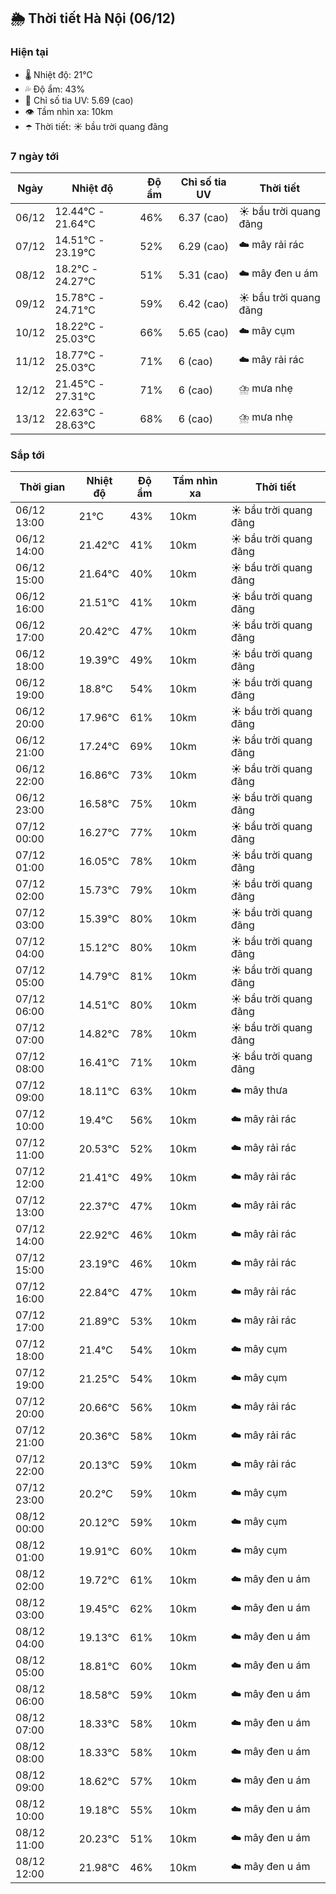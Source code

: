 ## 🌦️ Thời tiết Hà Nội (06/12)

### Hiện tại

- 🌡️ Nhiệt độ: 21℃
- 💦 Độ ẩm: 43%
- 🌟 Chỉ số tia UV: 5.69 (cao)
- 👁️ Tầm nhìn xa: 10km
- ☂️ Thời tiết: ☀️ bầu trời quang đãng

### 7 ngày tới

| Ngày | Nhiệt độ | Độ ẩm | Chỉ số tia UV | Thời tiết |
| --- | --- | --- | --- | --- |
| 06/12 | 12.44℃ - 21.64℃ | 46% | 6.37 (cao) | ☀️ bầu trời quang đãng |
| 07/12 | 14.51℃ - 23.19℃ | 52% | 6.29 (cao) | ☁️ mây rải rác |
| 08/12 | 18.2℃ - 24.27℃ | 51% | 5.31 (cao) | ☁️ mây đen u ám |
| 09/12 | 15.78℃ - 24.71℃ | 59% | 6.42 (cao) | ☀️ bầu trời quang đãng |
| 10/12 | 18.22℃ - 25.03℃ | 66% | 5.65 (cao) | ☁️ mây cụm |
| 11/12 | 18.77℃ - 25.03℃ | 71% | 6 (cao) | ☁️ mây rải rác |
| 12/12 | 21.45℃ - 27.31℃ | 71% | 6 (cao) | ⛈️ mưa nhẹ |
| 13/12 | 22.63℃ - 28.63℃ | 68% | 6 (cao) | ⛈️ mưa nhẹ |

### Sắp tới

| Thời gian | Nhiệt độ | Độ ẩm | Tầm nhìn xa | Thời tiết |
| --- | --- | --- | --- | --- |
| 06/12 13:00 | 21℃ | 43% | 10km | ☀️ bầu trời quang đãng |
| 06/12 14:00 | 21.42℃ | 41% | 10km | ☀️ bầu trời quang đãng |
| 06/12 15:00 | 21.64℃ | 40% | 10km | ☀️ bầu trời quang đãng |
| 06/12 16:00 | 21.51℃ | 41% | 10km | ☀️ bầu trời quang đãng |
| 06/12 17:00 | 20.42℃ | 47% | 10km | ☀️ bầu trời quang đãng |
| 06/12 18:00 | 19.39℃ | 49% | 10km | ☀️ bầu trời quang đãng |
| 06/12 19:00 | 18.8℃ | 54% | 10km | ☀️ bầu trời quang đãng |
| 06/12 20:00 | 17.96℃ | 61% | 10km | ☀️ bầu trời quang đãng |
| 06/12 21:00 | 17.24℃ | 69% | 10km | ☀️ bầu trời quang đãng |
| 06/12 22:00 | 16.86℃ | 73% | 10km | ☀️ bầu trời quang đãng |
| 06/12 23:00 | 16.58℃ | 75% | 10km | ☀️ bầu trời quang đãng |
| 07/12 00:00 | 16.27℃ | 77% | 10km | ☀️ bầu trời quang đãng |
| 07/12 01:00 | 16.05℃ | 78% | 10km | ☀️ bầu trời quang đãng |
| 07/12 02:00 | 15.73℃ | 79% | 10km | ☀️ bầu trời quang đãng |
| 07/12 03:00 | 15.39℃ | 80% | 10km | ☀️ bầu trời quang đãng |
| 07/12 04:00 | 15.12℃ | 80% | 10km | ☀️ bầu trời quang đãng |
| 07/12 05:00 | 14.79℃ | 81% | 10km | ☀️ bầu trời quang đãng |
| 07/12 06:00 | 14.51℃ | 80% | 10km | ☀️ bầu trời quang đãng |
| 07/12 07:00 | 14.82℃ | 78% | 10km | ☀️ bầu trời quang đãng |
| 07/12 08:00 | 16.41℃ | 71% | 10km | ☀️ bầu trời quang đãng |
| 07/12 09:00 | 18.11℃ | 63% | 10km | ☁️ mây thưa |
| 07/12 10:00 | 19.4℃ | 56% | 10km | ☁️ mây rải rác |
| 07/12 11:00 | 20.53℃ | 52% | 10km | ☁️ mây rải rác |
| 07/12 12:00 | 21.41℃ | 49% | 10km | ☁️ mây rải rác |
| 07/12 13:00 | 22.37℃ | 47% | 10km | ☁️ mây rải rác |
| 07/12 14:00 | 22.92℃ | 46% | 10km | ☁️ mây rải rác |
| 07/12 15:00 | 23.19℃ | 46% | 10km | ☁️ mây rải rác |
| 07/12 16:00 | 22.84℃ | 47% | 10km | ☁️ mây rải rác |
| 07/12 17:00 | 21.89℃ | 53% | 10km | ☁️ mây rải rác |
| 07/12 18:00 | 21.4℃ | 54% | 10km | ☁️ mây cụm |
| 07/12 19:00 | 21.25℃ | 54% | 10km | ☁️ mây cụm |
| 07/12 20:00 | 20.66℃ | 56% | 10km | ☁️ mây rải rác |
| 07/12 21:00 | 20.36℃ | 58% | 10km | ☁️ mây rải rác |
| 07/12 22:00 | 20.13℃ | 59% | 10km | ☁️ mây rải rác |
| 07/12 23:00 | 20.2℃ | 59% | 10km | ☁️ mây cụm |
| 08/12 00:00 | 20.12℃ | 59% | 10km | ☁️ mây cụm |
| 08/12 01:00 | 19.91℃ | 60% | 10km | ☁️ mây cụm |
| 08/12 02:00 | 19.72℃ | 61% | 10km | ☁️ mây đen u ám |
| 08/12 03:00 | 19.45℃ | 62% | 10km | ☁️ mây đen u ám |
| 08/12 04:00 | 19.13℃ | 61% | 10km | ☁️ mây đen u ám |
| 08/12 05:00 | 18.81℃ | 60% | 10km | ☁️ mây đen u ám |
| 08/12 06:00 | 18.58℃ | 59% | 10km | ☁️ mây đen u ám |
| 08/12 07:00 | 18.33℃ | 58% | 10km | ☁️ mây đen u ám |
| 08/12 08:00 | 18.33℃ | 58% | 10km | ☁️ mây đen u ám |
| 08/12 09:00 | 18.62℃ | 57% | 10km | ☁️ mây đen u ám |
| 08/12 10:00 | 19.18℃ | 55% | 10km | ☁️ mây đen u ám |
| 08/12 11:00 | 20.23℃ | 51% | 10km | ☁️ mây đen u ám |
| 08/12 12:00 | 21.98℃ | 46% | 10km | ☁️ mây đen u ám |
